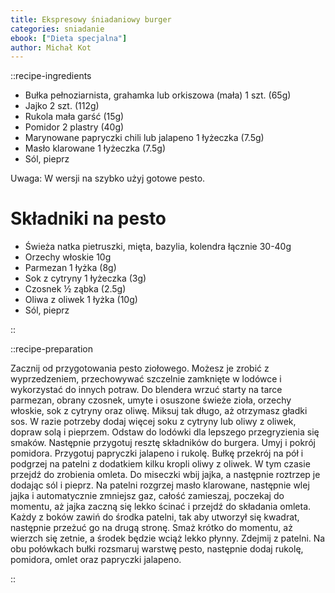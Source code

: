 ```yaml
---
title: Ekspresowy śniadaniowy burger
categories: sniadanie
ebook: ["Dieta specjalna"]
author: Michał Kot
---
```


::recipe-ingredients

- Bułka pełnoziarnista, grahamka lub orkiszowa (mała) 1 szt. (65g)
- Jajko 2 szt. (112g)
- Rukola mała garść (15g)
- Pomidor 2 plastry (40g)
- Marynowane papryczki chili lub jalapeno 1 łyżeczka (7.5g)
- Masło klarowane 1 łyżeczka (7.5g)
- Sól, pieprz

Uwaga: W wersji na szybko użyj gotowe pesto.

# Składniki na pesto
- Świeża natka pietruszki, mięta, bazylia, kolendra łącznie 30-40g
- Orzechy włoskie 10g
- Parmezan 1 łyżka (8g)
- Sok z cytryny 1 łyżeczka (3g)
- Czosnek ½ ząbka (2.5g)
- Oliwa z oliwek 1 łyżka (10g)
- Sól, pieprz

::

::recipe-preparation

Zacznij od przygotowania pesto ziołowego. Możesz je zrobić z wyprzedzeniem, przechowywać szczelnie zamknięte w lodówce i wykorzystać do innych potraw. Do blendera wrzuć starty na tarce parmezan, obrany czosnek, umyte i osuszone świeże zioła, orzechy włoskie, sok z cytryny oraz oliwę. Miksuj tak długo, aż otrzymasz gładki sos. W razie potrzeby dodaj więcej soku z cytryny lub oliwy z oliwek, dopraw solą i pieprzem. Odstaw do lodówki dla lepszego przegryzienia się smaków. Następnie przygotuj resztę składników do burgera. Umyj i pokrój pomidora. Przygotuj papryczki jalapeno i rukolę. Bułkę przekrój na pół i podgrzej na patelni z dodatkiem kilku kropli oliwy z oliwek. W tym czasie przejdź do zrobienia omleta. Do miseczki wbij jajka, a następnie roztrzep je dodając sól i pieprz. Na patelni rozgrzej masło klarowane, następnie wlej jajka i automatycznie zmniejsz gaz, całość zamieszaj, poczekaj do momentu, aż jajka zaczną się lekko ścinać i przejdź do składania omleta. Każdy z boków zawiń do środka patelni, tak aby utworzył się kwadrat, następnie przeżuć go na drugą stronę. Smaż krótko do momentu, aż wierzch się zetnie, a środek będzie wciąż lekko płynny. Zdejmij z patelni. Na obu połówkach bułki rozsmaruj warstwę pesto, następnie dodaj rukolę, pomidora, omlet oraz papryczki jalapeno.


::